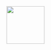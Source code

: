 <div id="header" align="center">
  <img src="[https://media.giphy.com/media/M9gbBd9nbDrOTu1Mqx/giphy.gif](https://media.giphy.com/media/v1.Y2lkPTc5MGI3NjExcjdvN21tNDZybGF4ZGM3cmJwdm8wZzljdnk2c2FybnJmM2s4NWF2aCZlcD12MV9pbnRlcm5hbF9naWZfYnlfaWQmY3Q9Zw/x4M27ecMjkQuoY9R8K/giphy.gif)" width="100"/>
</div>

<!--
**bessadam/bessadam** is a ✨ _special_ ✨ repository because its `README.md` (this file) appears on your GitHub profile.

Here are some ideas to get you started:

- 🔭 I’m currently working on ...
- 🌱 I’m currently learning ...
- 👯 I’m looking to collaborate on ...
- 🤔 I’m looking for help with ...
- 💬 Ask me about ...
- 📫 How to reach me: ...
- 😄 Pronouns: ...
- ⚡ Fun fact: ...
-->
